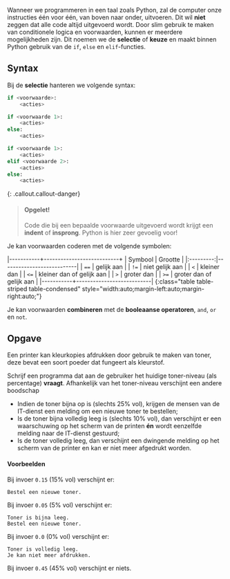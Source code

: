 Wanneer we programmeren in een taal zoals Python, zal de computer onze instructies één voor één, van boven naar onder, uitvoeren. Dit wil **niet** zeggen dat alle code altijd uitgevoerd wordt. Door slim gebruik te maken van conditionele logica en voorwaarden, kunnen er meerdere mogelijkheden zijn. Dit noemen we de **selectie** of **keuze** en maakt binnen Python gebruik van de `if`, `else` en `elif`-functies.

## Syntax

Bij de **selectie** hanteren we volgende syntax: 

```python
if <voorwaarde>:
    <acties>
```

```python
if <voorwaarde 1>:
    <acties>
else:
    <acties>
```

```python
if <voorwaarde 1>:
    <acties>
elif <voorwaarde 2>:
    <acties>
else:
    <acties>
```

{: .callout.callout-danger}
> #### Opgelet!
> Code die bij een bepaalde voorwaarde uitgevoerd wordt krijgt een **indent** of **insprong**.  Python is hier zeer gevoelig voor!

Je kan voorwaarden coderen met de volgende symbolen:

|-----------+---------------------------+
| Symbool   | Grootte                   |
|:---------:|---------------------------|
| `==`      | gelijk aan                |
| `!=`      | niet gelijk aan           |
| `<`       | kleiner dan               |
| `<=`      | kleiner dan of gelijk aan |
| `>`       | groter dan                |
| `>=`      | groter dan of gelijk aan  |
|-----------+---------------------------|
{:class="table table-striped table-condensed" style="width:auto;margin-left:auto;margin-right:auto;"}

Je kan voorwaarden **combineren** met de **booleaanse operatoren**, `and`, `or` en `not`.

## Opgave

Een printer kan kleurkopies afdrukken door gebruik te maken van toner, deze bevat een soort poeder dat fungeert als kleurstof. 

Schrijf een programma dat aan de gebruiker het huidige toner-niveau (als percentage) **vraagt**. Afhankelijk van het toner-niveau verschijnt een andere boodschap

- Indien de toner bijna op is (slechts 25% vol), krijgen de mensen van de IT-dienst een melding om een nieuwe toner te bestellen;
- Is de toner bijna volledig leeg is (slechts 10% vol), dan verschijnt er een waarschuwing op het scherm van de printen **én** wordt eenzelfde melding naar de IT-dienst gestuurd;
- Is de toner volledig leeg, dan verschijnt een dwingende melding op het scherm van de printer en kan er niet meer afgedrukt worden. 

#### Voorbeelden

Bij invoer `0.15` (15% vol) verschijnt er:
```
Bestel een nieuwe toner.
```

Bij invoer `0.05` (5% vol) verschijnt er:
```
Toner is bijna leeg.
Bestel een nieuwe toner.
```

Bij invoer `0.0` (0% vol) verschijnt er:
```
Toner is volledig leeg.
Je kan niet meer afdrukken.
```

Bij invoer `0.45` (45% vol) verschijnt er niets.